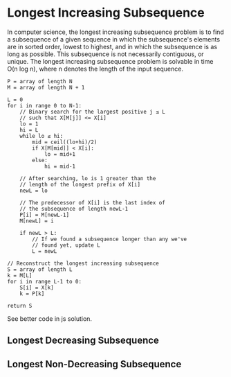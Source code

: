# Longest Increasing Subsequence

In computer science, the longest increasing subsequence problem is to find a subsequence of a given sequence in which the subsequence's elements are in sorted order, lowest to highest, and in which the subsequence is as long as possible. This subsequence is not necessarily contiguous, or unique. The longest increasing subsequence problem is solvable in time O(n log n), where n denotes the length of the input sequence.

```lang-none
P = array of length N
M = array of length N + 1

L = 0
for i in range 0 to N-1:
    // Binary search for the largest positive j ≤ L
    // such that X[M[j]] <= X[i]
    lo = 1
    hi = L
    while lo ≤ hi:
        mid = ceil((lo+hi)/2)
        if X[M[mid]] < X[i]:
            lo = mid+1
        else:
            hi = mid-1

    // After searching, lo is 1 greater than the
    // length of the longest prefix of X[i]
    newL = lo

    // The predecessor of X[i] is the last index of
    // the subsequence of length newL-1
    P[i] = M[newL-1]
    M[newL] = i

    if newL > L:
        // If we found a subsequence longer than any we've
        // found yet, update L
        L = newL

// Reconstruct the longest increasing subsequence
S = array of length L
k = M[L]
for i in range L-1 to 0:
    S[i] = X[k]
    k = P[k]

return S
```

See better code in js solution.

## Longest Decreasing Subsequence

## Longest Non-Decreasing Subsequence
